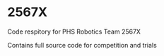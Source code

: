 # 2567X
Code respitory for PHS Robotics  Team 2567X


Contains full source code for competition and trials